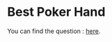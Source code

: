 # Best Poker Hand

You can find the question :
<a href="https://leetcode.com/problems/best-poker-hand/description/">here</a>.
